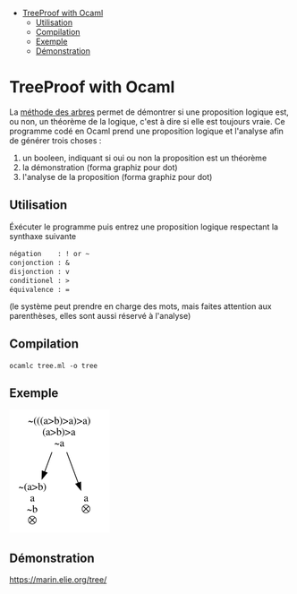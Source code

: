 - [TreeProof with Ocaml](#org803271e)
  - [Utilisation](#org1de8f1b)
  - [Compilation](#org8e6f4c7)
  - [Exemple](#org938225e)
  - [Démonstration](#org91d1133)


<a id="org803271e"></a>

# TreeProof with Ocaml

La [méthode des arbres](https://fr.wikipedia.org/wiki/M%C3%A9thode_des_tableaux) permet de démontrer si une proposition logique est, ou non, un théorème de la logique, c'est à dire si elle est toujours vraie. Ce programme codé en Ocaml prend une proposition logique et l'analyse afin de générer trois choses :

1.  un booleen, indiquant si oui ou non la proposition est un théorème
2.  la démonstration (forma graphiz pour dot)
3.  l'analyse de la proposition (forma graphiz pour dot)


<a id="org1de8f1b"></a>

## Utilisation

Éxécuter le programme puis entrez une proposition logique respectant la synthaxe suivante

```
négation    : ! or ~
conjonction : & 
disjonction : v 
conditionel : > 
équivalence : = 
```

(le système peut prendre en charge des mots, mais faites attention aux parenthèses, elles sont aussi réservé à l'analyse)


<a id="org8e6f4c7"></a>

## Compilation

```
ocamlc tree.ml -o tree
```


<a id="org938225e"></a>

## Exemple

![img](./gtree.png)


<a id="org91d1133"></a>

## Démonstration

<https://marin.elie.org/tree/>
